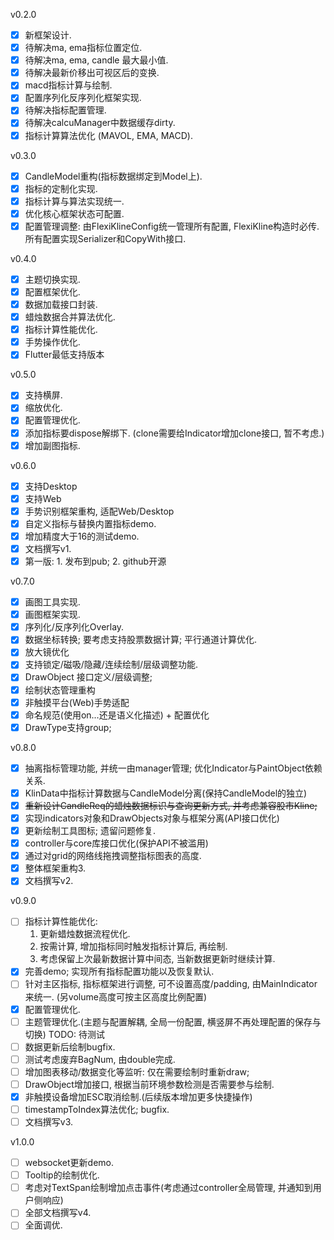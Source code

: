 v0.2.0
- [x] 新框架设计.
- [x] 待解决ma, ema指标位置定位.
- [x] 待解决ma, ema, candle 最大最小值.
- [x] 待解决最新价移出可视区后的变换.
- [x] macd指标计算与绘制.
- [x] 配置序列化反序列化框架实现.
- [x] 待解决指标配置管理.
- [x] 待解决calcuManager中数据缓存dirty.
- [x] 指标计算算法优化 (MAVOL, EMA, MACD).

v0.3.0
- [x] CandleModel重构(指标数据绑定到Model上).
- [x] 指标的定制化实现.
- [x] 指标计算与算法实现统一.
- [x] 优化核心框架状态可配置.
- [x] 配置管理调整: 由FlexiKlineConfig统一管理所有配置, FlexiKline构造时必传. 所有配置实现Serializer和CopyWith接口. 

v0.4.0
- [x] 主题切换实现.
- [x] 配置框架优化.
- [x] 数据加载接口封装.
- [x] 蜡烛数据合并算法优化.
- [x] 指标计算性能优化.
- [x] 手势操作优化.
- [x] Flutter最低支持版本

v0.5.0
- [x] 支持横屏.
- [x] 缩放优化.
- [x] 配置管理优化.
- [x] 添加指标要dispose解绑下. (clone需要给Indicator增加clone接口, 暂不考虑.)
- [x] 增加副图指标.

v0.6.0
- [x] 支持Desktop
- [x] 支持Web
- [x] 手势识别框架重构, 适配Web/Desktop
- [x] 自定义指标与替换内置指标demo.
- [x] 增加精度大于16的测试demo. 
- [x] 文档撰写v1.
- [x] 第一版: 1. 发布到pub; 2. github开源

v0.7.0
- [x] 画图工具实现.
- [x] 画图框架实现.
- [x] 序列化/反序列化Overlay.
- [x] 数据坐标转换; 要考虑支持股票数据计算; 平行通道计算优化.
- [x] 放大镜优化
- [x] 支持锁定/磁吸/隐藏/连续绘制/层级调整功能.
- [x] DrawObject 接口定义/层级调整; 
- [x] 绘制状态管理重构
- [x] 非触摸平台(Web)手势适配
- [x] 命名规范(使用on...还是语义化描述) + 配置优化
- [x] DrawType支持group; 
  
v0.8.0
- [x] 抽离指标管理功能, 并统一由manager管理; 优化Indicator与PaintObject依赖关系.
- [x] KlinData中指标计算数据与CandleModel分离(保持CandleModel的独立)
- [x] ~~重新设计CandleReq的蜡烛数据标识与查询更新方式, 并考虑兼容股市Kline;~~
- [x] 实现indicators对象和DrawObjects对象与框架分离(API接口优化)
- [x] 更新绘制工具图标; 遗留问题修复.
- [x] controller与core库接口优化(保护API不被滥用)
- [x] 通过对grid的网络线拖拽调整指标图表的高度.
- [x] 整体框架重构3.
- [x] 文档撰写v2.

v0.9.0
- [ ] 指标计算性能优化: 
  1. 更新蜡烛数据流程优化.
  2. 按需计算, 增加指标同时触发指标计算后, 再绘制.
  3. 考虑保留上次最新数据计算中间态, 当新数据更新时继续计算.
- [x] 完善demo; 实现所有指标配置功能以及恢复默认.
- [ ] 针对主区指标, 指标框架进行调整, 可不设置高度/padding, 由MainIndicator来统一. (另volume高度可按主区高度比例配置)
- [x] 配置管理优化.
- [ ] 主题管理优化.(主题与配置解耦, 全局一份配置, 横竖屏不再处理配置的保存与切换) TODO: 待测试
- [ ] 数据更新后绘制bugfix.
- [ ] 测试考虑废弃BagNum, 由double完成.
- [ ] 增加图表移动/数据变化等监听: 仅在需要绘制时重新draw; 
- [ ] DrawObject增加接口, 根据当前环境参数检测是否需要参与绘制.
- [x] 非触摸设备增加ESC取消绘制.(后续版本增加更多快捷操作)
- [ ] timestampToIndex算法优化; bugfix.
- [ ] 文档撰写v3.

v1.0.0
- [ ] websocket更新demo.
- [ ] Tooltip的绘制优化.
- [ ] 考虑对TextSpan绘制增加点击事件(考虑通过controller全局管理, 并通知到用户侧响应)
- [ ] 全部文档撰写v4.
- [ ] 全面调优.
